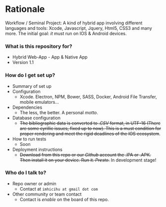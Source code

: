 # Rationale #

Workflow / Seminal Project: A kind of hybrid app involving different languages and tools: Xcode, Javascript, Jquery, Html5, CSS3 and many more. The initial goal: *it* must run on IOS & Android devices.

### What is this repository for? ###

* Hybrid Web-App - App & Native App
* Version 1.1


### How do I get set up? ###

* Summary of set up
* Configuration
     - Xcode. Electron, NPM, Bower, SASS, Docker, Android File Transfer, mobile emulators...
* Dependencies
     - The less, the better. A personal _motto_.
* Database configuration
     - ~~The bibliographic data is converted to _.CSV_ format, in UTF-16 (There are some cyrillic issues, fixed up to now). This is a must condition for proper rendering and meet the rigid deadlines of the IOS ecosystem~~.
* How to run tests
     - Soon 
* Deployment instructions
     - ~~Download from this repo or our _Github_ account the .IPA or .APK. Then install it on your device. Run it. _Presto_.~~ In development stage!


### Who do I talk to? ###

* Repo owner or admin
     - Contact at `imhicihu at gmail dot com`
* Other community or team contact
     - Contact is _enable_ on the board of this repo. 